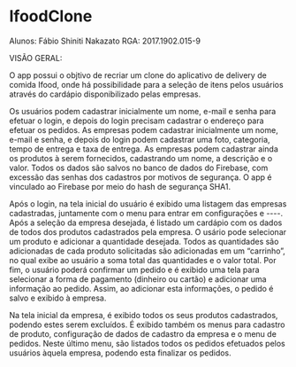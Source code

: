 # IfoodClone
Alunos: Fábio Shiniti Nakazato   RGA: 2017.1902.015-9

VISÃO GERAL:

O app possui o objtivo de recriar um clone do aplicativo de delivery de comida Ifood, onde há possibilidade para a seleção de itens pelos usuários através do cardápio
disponibilizado pelas empresas.

Os usuários podem cadastrar inicialmente um nome, e-mail e senha para efetuar o login, e depois do login precisam cadastrar o endereço para efetuar os pedidos. As empresas podem cadastrar
inicialmente um nome, e-mail e senha, e depois do login podem cadastrar uma foto, categoria, tempo de entrega e taxa de entrega. As empresas podem cadastrar ainda os produtos à serem fornecidos, cadastrando um nome, a descrição e o valor.
Todos os dados são salvos no banco de dados do Firebase, com excessão das senhas dos cadastros por motivos de segurança. O app é vinculado ao Firebase por meio do hash de segurança SHA1.

Após o login, na tela inicial do usuário é exibido uma listagem das empresas cadastradas, juntamente com o menu para entrar em configurações e ----. Após a seleção da empresa
desejada, é listado um cardápio com os dados de todos dos produtos cadastrados pela empresa. O usário pode selecionar um produto e adicionar a quantidade desejada. Todos as
quantidades são adicionadas de cada produto solicitadas são adicionadas em um “carrinho”, no qual exibe ao usuário a soma total das quantidades e o valor total. Por fim, o usuário
poderá confirmar um pedido e é exibido uma tela para selecionar a forma de pagamento (dinheiro ou cartão) e adicionar uma informação ao pedido. Assim, ao adicionar esta
informações, o pedido é salvo e exibido à empresa.

Na tela inicial da empresa, é exibido todos os seus produtos cadastrados, podendo estes serem excluídos. É exibido também os menus para cadastro de produto, configuração de dados
de cadastro da empresa e o menu de pedidos. Neste último menu, são listados todos os pedidos efetuados pelos usuários àquela empresa, podendo esta finalizar os pedidos.
 



